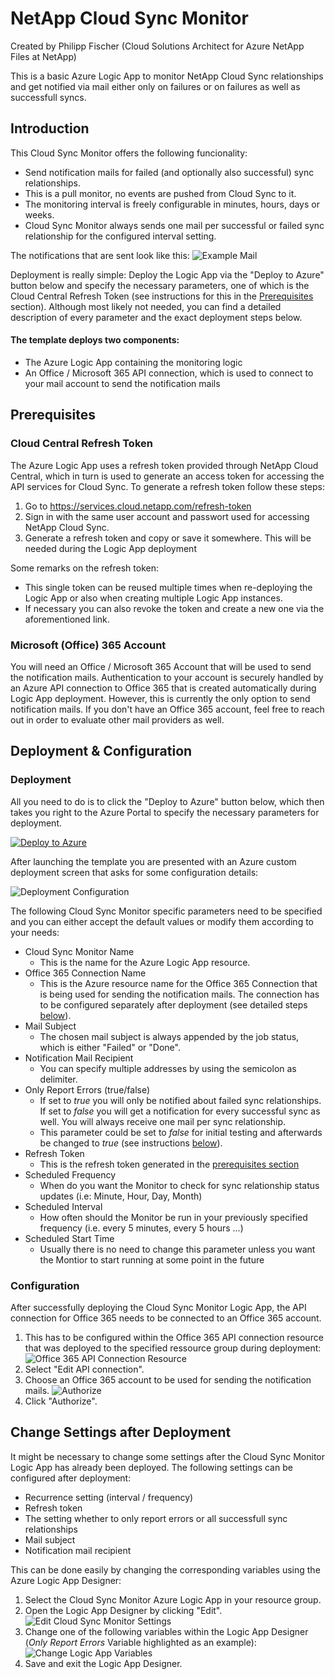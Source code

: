 # NetApp Cloud Sync Monitor

Created by Philipp Fischer (Cloud Solutions Architect for Azure NetApp Files at NetApp)

This is a basic Azure Logic App to monitor NetApp Cloud Sync relationships and get notified via mail either only on failures or on failures as well as successfull syncs.

## Introduction
This Cloud Sync Monitor offers the following funcionality:
- Send notification mails for failed (and optionally also successful) sync relationships.
- This is a pull monitor, no events are pushed from Cloud Sync to it.
- The monitoring interval is freely configurable in minutes, hours, days or weeks. 
- Cloud Sync Monitor always sends one mail per successful or failed sync relationship for the configured interval setting.

The notifications that are sent look like this:
![Example Mail](Screenshots/CloudSyncMonitor-ExampleMail.png)

Deployment is really simple: Deploy the Logic App via the "Deploy to Azure" button below and specify the necessary parameters, one of which is the Cloud Central Refresh Token (see instructions for this in the [Prerequisites](#Prerequisites) section).
Although most likely not needed, you can find a detailed description of every parameter and the exact deployment steps below.

#### The template deploys two components: 
- The Azure Logic App containing the monitoring logic
- An Office / Microsoft 365 API connection, which is used to connect to your mail account to send the notification mails

## Prerequisites
### Cloud Central Refresh Token
The Azure Logic App uses a refresh token provided through NetApp Cloud Central, which in turn is used to generate an access token for accessing the API services for Cloud Sync.
To generate a refresh token follow these steps:

1. Go to https://services.cloud.netapp.com/refresh-token
2. Sign in with the same user account and passwort used for accessing NetApp Cloud Sync.
3. Generate a refresh token and copy or save it somewhere. This will be needed during the Logic App deployment

Some remarks on the refresh token:
- This single token can be reused multiple times when re-deploying the Logic App or also when creating multiple Logic App instances.
- If necessary you can also revoke the token and create a new one via the aforementioned link.

### Microsoft (Office) 365 Account
You will need an Office / Microsoft 365 Account that will be used to send the notification mails. Authentication to your account is securely handled by an Azure API connection to Office 365 that is created automatically during Logic App deployment. However, this is currently the only option to send notification mails.
If you don't have an Office 365 account, feel free to reach out in order to evaluate other mail providers as well.


## Deployment & Configuration
### Deployment

All you need to do is to click the "Deploy to Azure" button below, which then takes you right to the Azure Portal to specify the necessary parameters for deployment.

[![Deploy to Azure](https://aka.ms/deploytoazurebutton)](https://portal.azure.com/#create/Microsoft.Template/uri/https%3A%2F%2Fraw.githubusercontent.com%2Ffischerphilipp%2FCloudSyncMonitor%2Fmaster%2Ftemplate.json)

After launching the template you are presented with an Azure custom deployment screen that asks for some configuration details:

![Deployment Configuration](Screenshots/DeploymentParameters.png)

The following Cloud Sync Monitor specific parameters need to be specified and you can either accept the default values or modify them according to your needs:
- Cloud Sync Monitor Name
    - This is the name for the Azure Logic App resource.
- Office 365 Connection Name
    - This is the Azure resource name for the Office 365 Connection that is being used for sending the notification mails. The connection has to be configured separately after deployment (see detailed steps [below](#Configuration)).
- Mail Subject
    - The chosen mail subject is always appended by the job status, which is either "Failed" or "Done".
- Notification Mail Recipient
    - You can specify multiple addresses by using the semicolon as delimiter.
- Only Report Errors (true/false)
    - If set to *true* you will only be notified about failed sync relationships. If set to *false* you will get a notification for every successful sync as well. You will always receive one mail per sync relationship.
    - This parameter could be set to *false* for initial testing and afterwards be changed to *true* (see instructions [below](#Change-Settings-after-Deployment)).
- Refresh Token
    - This is the refresh token generated in the [prerequisites section](#Cloud-Central-Refresh-Token)
- Scheduled Frequency
    - When do you want the Monitor to check for sync relationship status updates (i.e: Minute, Hour, Day, Month)
- Scheduled Interval
    - How often should the Monitor be run in your previously specified frequency (i.e. every 5 minutes, every 5 hours ...)
- Scheduled Start Time
    - Usually there is no need to change this parameter unless you want the Montior to start running at some point in the future

### Configuration
After successfully deploying the Cloud Sync Monitor Logic App, the API connection for Office 365 needs to be connected to an Office 365 account.
1. This has to be configured within the Office 365 API connection resource that was deployed to the specified ressource group during deployment:
![Office 365 API Connection Resource](Screenshots/Office365-API-Connection.png)
2. Select "Edit API connection".
3. Choose an Office 365 account to be used for sending the notification mails.
![Authorize](Screenshots/Authorize-Office365-Connection.png)
4. Click "Authorize".

## Change Settings after Deployment
It might be necessary to change some settings after the Cloud Sync Monitor Logic App has already been deployed. The following settings can be configured after deployment:
- Recurrence setting (interval / frequency)
- Refresh token
- The setting whether to only report errors or all successfull sync relationships
- Mail subject
- Notification mail recipient 

This can be done easily by changing the corresponding variables using the Azure Logic App Designer:
1. Select the Cloud Sync Monitor Azure Logic App in your resource group.
2. Open the Logic App Designer by clicking "Edit".
![Edit Cloud Sync Monitor Settings](Screenshots/Edit-Monitor-Settings.png)
3. Change one of the following variables within the Logic App Designer (*Only Report Errors* Variable highlighted as an example):
![Change Logic App Variables](Screenshots/Monitor-Settings-Variables.png)
4. Save and exit the Logic App Designer.